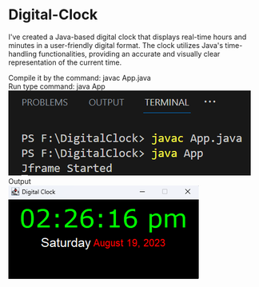 # Digital-Clock
I've created a Java-based digital clock that displays real-time hours and minutes in a user-friendly digital format. The clock utilizes Java's time-handling functionalities, providing an accurate and visually clear representation of the current time. 

Compile it by the command: javac App.java  <br>
Run type command: java App <br>
![Digital Clock](command-image.png) <br>
Output <br>
![Digital Clock](digital-clock-output.png)
